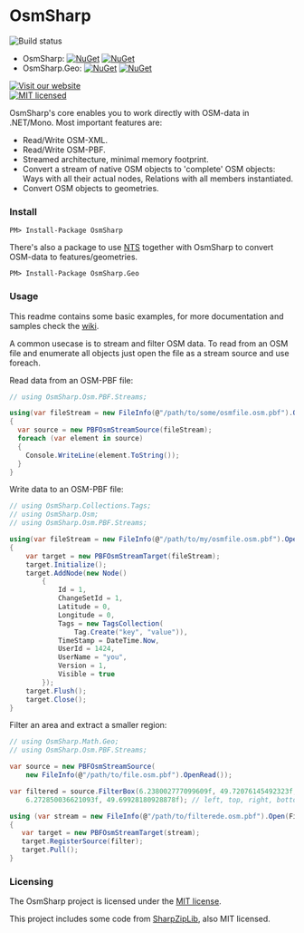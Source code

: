 # OsmSharp

![Build status](http://build.itinero.tech:8080/app/rest/builds/buildType:(id:OsmSharp_CoreDevelop)/statusIcon)

- OsmSharp: [![NuGet](https://img.shields.io/nuget/v/OsmSharp.svg?style=flat)](https://www.nuget.org/packages/OsmSharp/) [![NuGet](https://img.shields.io/nuget/vpre/OsmSharp.svg?style=flat)](https://www.nuget.org/packages/OsmSharp)
- OsmSharp.Geo: [![NuGet](https://img.shields.io/nuget/v/OsmSharp.Geo.svg?style=flat)](https://www.nuget.org/packages/OsmSharp.Geo) [![NuGet](https://img.shields.io/nuget/vpre/OsmSharp.Geo.svg?style=flat)](https://www.nuget.org/packages/OsmSharp.Geo)

[![Visit our website](https://img.shields.io/badge/website-osmsharp.com-020031.svg) ](http://www.osmsharp.com/)  
[![MIT licensed](https://img.shields.io/badge/license-MIT-blue.svg)](https://github.com/OsmSharp/core/blob/develop/LICENSE.md)  

OsmSharp's core enables you to work directly with OSM-data in .NET/Mono. Most important features are:

- Read/Write OSM-XML.
- Read/Write OSM-PBF.
- Streamed architecture, minimal memory footprint.
- Convert a stream of native OSM objects to 'complete' OSM objects: Ways with all their actual nodes, Relations with all members instantiated.
- Convert OSM objects to geometries.

### Install

    PM> Install-Package OsmSharp
    
There's also a package to use [NTS](https://github.com/NetTopologySuite/) together with OsmSharp to convert OSM-data to features/geometries.

    PM> Install-Package OsmSharp.Geo

### Usage

This readme contains some basic examples, for more documentation and samples check the [wiki](https://github.com/OsmSharp/core/wiki).

A common usecase is to stream and filter OSM data. To read from an OSM file and enumerate all objects just open the file as a stream source and use foreach.

Read data from an OSM-PBF file:

```csharp
// using OsmSharp.Osm.PBF.Streams;

using(var fileStream = new FileInfo(@"/path/to/some/osmfile.osm.pbf").OpenRead())
{
  var source = new PBFOsmStreamSource(fileStream);
  foreach (var element in source)
  {
    Console.WriteLine(element.ToString());
  }
}
```

Write data to an OSM-PBF file:

```csharp
// using OsmSharp.Collections.Tags;
// using OsmSharp.Osm;
// using OsmSharp.Osm.PBF.Streams;

using(var fileStream = new FileInfo(@"/path/to/my/osmfile.osm.pbf").OpenRead())
{
	var target = new PBFOsmStreamTarget(fileStream);
	target.Initialize();
	target.AddNode(new Node()
		{
			Id = 1,
			ChangeSetId = 1,
			Latitude = 0,
			Longitude = 0,
			Tags = new TagsCollection(
				Tag.Create("key", "value")),
			TimeStamp = DateTime.Now,
			UserId = 1424,
			UserName = "you",
			Version = 1,
			Visible = true
		});
	target.Flush();
	target.Close();
}
```

Filter an area and extract a smaller region:

```csharp
// using OsmSharp.Math.Geo;
// using OsmSharp.Osm.PBF.Streams;

var source = new PBFOsmStreamSource(
	new FileInfo(@"/path/to/file.osm.pbf").OpenRead());

var filtered = source.FilterBox(6.238002777099609f, 49.72076145492323f, 
	6.272850036621093f, 49.69928180928878f); // left, top, right, bottom

using (var stream = new FileInfo(@"/path/to/filterede.osm.pbf").Open(FileMode.Create, FileAccess.ReadWrite))
{
   var target = new PBFOsmStreamTarget(stream);
   target.RegisterSource(filter);
   target.Pull();
}
```

### Licensing

The OsmSharp project is licensed under the [MIT license](https://github.com/OsmSharp/core/blob/develop/LICENSE.md).

This project includes some code from [SharpZipLib](https://github.com/icsharpcode/SharpZipLib), also MIT licensed.